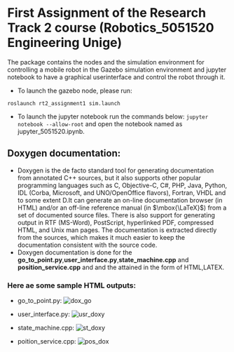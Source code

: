 # First Assignment of the Research Track 2 course (Robotics_5051520 Engineering Unige)

The package contains the nodes and the simulation environment for controlling a mobile robot in the Gazebo simulation environment and jupyter notebook to have a graphical userinterface and control the robot through it.
- To launch the gazebo node, please run:
```
roslaunch rt2_assignment1 sim.launch
```
- To launch the jupyter notebook run the commands below:
``` jupyter notebook --allow-root ``` and open the notebook named as jupyter_5051520.ipynb.

## Doxygen documentation:
* Doxygen is the de facto standard tool for generating documentation from annotated C++ sources, but it also supports other popular programming languages such as C, Objective-C, C#, PHP, Java, Python, IDL (Corba, Microsoft, and UNO/OpenOffice flavors), Fortran, VHDL and to some extent D.It can generate an on-line documentation browser (in HTML) and/or an off-line reference manual (in $\mbox{\LaTeX}$) from a set of documented source files. There is also support for generating output in RTF (MS-Word), PostScript, hyperlinked PDF, compressed HTML, and Unix man pages. The documentation is extracted directly from the sources, which makes it much easier to keep the documentation consistent with the source code.
* Doxygen documentation is done for the **go_to_point.py**,**user_interface.py**,**state_machine.cpp** and **position_service.cpp** and and the attained in the form of HTML,LATEX.
### Here ae some sample HTML outputs:
- go_to_point.py:
![dox_go](https://user-images.githubusercontent.com/80621864/154959404-88abe243-5ae2-410d-8177-715aee6c0bf3.jpg)

- user_interface.py:
![usr_doxy](https://user-images.githubusercontent.com/80621864/154959473-6df15b5c-e4be-4fe5-9717-badafbd17b38.jpg)

- state_machine.cpp:
![st_doxy](https://user-images.githubusercontent.com/80621864/154959538-34e5a4a0-ab1d-49d8-9977-566bf376f677.jpg)

- poition_service.cpp:
![pos_dox](https://user-images.githubusercontent.com/80621864/154959614-7703fa43-6423-49b2-b529-ce4a2ceab9d4.jpg)

